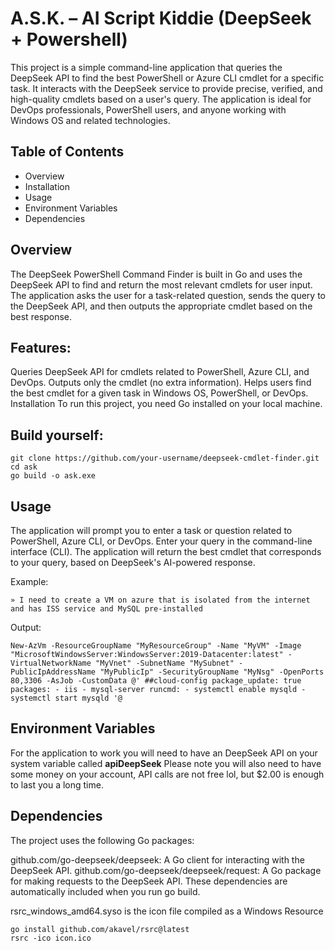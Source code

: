 # A.S.K. – AI Script Kiddie (DeepSeek + Powershell)

This project is a simple command-line application that queries the DeepSeek API to find the best PowerShell or Azure CLI cmdlet for a specific task. It interacts with the DeepSeek service to provide precise, verified, and high-quality cmdlets based on a user's query. The application is ideal for DevOps professionals, PowerShell users, and anyone working with Windows OS and related technologies.

## Table of Contents
- Overview
- Installation
- Usage
- Environment Variables
- Dependencies


## Overview
The DeepSeek PowerShell Command Finder is built in Go and uses the DeepSeek API to find and return the most relevant cmdlets for user input. The application asks the user for a task-related question, sends the query to the DeepSeek API, and then outputs the appropriate cmdlet based on the best response.

## Features:
Queries DeepSeek API for cmdlets related to PowerShell, Azure CLI, and DevOps.
Outputs only the cmdlet (no extra information).
Helps users find the best cmdlet for a given task in Windows OS, PowerShell, or DevOps.
Installation
To run this project, you need Go installed on your local machine.

## Build yourself:
```
git clone https://github.com/your-username/deepseek-cmdlet-finder.git
cd ask
go build -o ask.exe
```

## Usage
The application will prompt you to enter a task or question related to PowerShell, Azure CLI, or DevOps.
Enter your query in the command-line interface (CLI).
The application will return the best cmdlet that corresponds to your query, based on DeepSeek's AI-powered response.

Example:
```
» I need to create a VM on azure that is isolated from the internet and has ISS service and MySQL pre-installed
```
Output:
```
New-AzVm -ResourceGroupName "MyResourceGroup" -Name "MyVM" -Image "MicrosoftWindowsServer:WindowsServer:2019-Datacenter:latest" -VirtualNetworkName "MyVnet" -SubnetName "MySubnet" -PublicIpAddressName "MyPublicIp" -SecurityGroupName "MyNsg" -OpenPorts 80,3306 -AsJob -CustomData @' ##cloud-config package_update: true packages: - iis - mysql-server runcmd: - systemctl enable mysqld - systemctl start mysqld '@
```
## Environment Variables

For the application to work you will need to have an DeepSeek API on your system variable called **apiDeepSeek**
Please note you will also need to have some money on your account, API calls are not free lol, but $2.00 is enough to last you a long time.

## Dependencies
The project uses the following Go packages:

github.com/go-deepseek/deepseek: A Go client for interacting with the DeepSeek API.
github.com/go-deepseek/deepseek/request: A Go package for making requests to the DeepSeek API.
These dependencies are automatically included when you run go build.

rsrc_windows_amd64.syso is the icon file compiled as a Windows Resource
```
go install github.com/akavel/rsrc@latest
rsrc -ico icon.ico
```